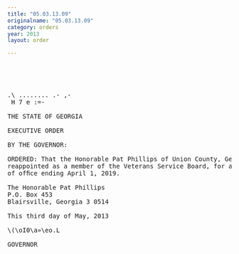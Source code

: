 ```yaml
---
title: "05.03.13.09"
originalname: "05.03.13.09"
category: orders
year: 2013
layout: order

---
```

<pre>
  

    

.\ ........ .- ,-
 H 7 e :=-

THE STATE OF GEORGIA

EXECUTIVE ORDER

BY THE GOVERNOR:

ORDERED: That the Honorable Pat Phillips of Union County, Georgia, is
reappointed as a member of the Veterans Service Board, for a term
of ofﬁce ending April 1, 2019.

The Honorable Pat Phillips
P.O. Box 453
Blairsville, Georgia 3 0514

This third day of May, 2013

\(\oI0\a»\<L—>eo.L

GOVERNOR

</pre>
